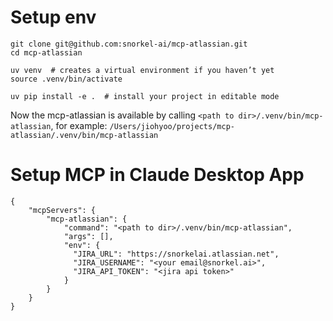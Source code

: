 # Setup env

```
git clone git@github.com:snorkel-ai/mcp-atlassian.git
cd mcp-atlassian

uv venv  # creates a virtual environment if you haven’t yet
source .venv/bin/activate

uv pip install -e .  # install your project in editable mode
```
Now the mcp-atlassian is available by calling `<path to dir>/.venv/bin/mcp-atlassian`, for example: `/Users/jiohyoo/projects/mcp-atlassian/.venv/bin/mcp-atlassian`


# Setup MCP in Claude Desktop App
```
{
    "mcpServers": {
        "mcp-atlassian": {
            "command": "<path to dir>/.venv/bin/mcp-atlassian",
            "args": [],
            "env": {
              "JIRA_URL": "https://snorkelai.atlassian.net",
              "JIRA_USERNAME": "<your email@snorkel.ai>",
              "JIRA_API_TOKEN": "<jira api token>"
            }
        }
    }
}
```
